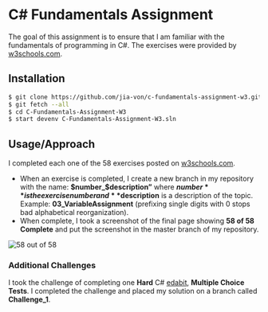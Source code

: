 # C# Fundamentals Assignment
The goal of this assignment is to ensure that I am familiar with the fundamentals of programming in C#. The exercises were provided by 
[w3schools.com](https://www.w3schools.com/cs/exercise.asp?filename=exercise_syntax1).

## Installation

```bash
$ git clone https://github.com/jia-von/c-fundamentals-assignment-w3.git
$ git fetch --all
$ cd C-Fundamentals-Assignment-W3
$ start devenv C-Fundamentals-Assignment-W3.sln
`````
## Usage/Approach

I completed each one of the 58 exercises posted on [w3schools.com](https://www.w3schools.com/cs/exercise.asp?filename=exercise_syntax1).
- When an exercise is completed, I create a new branch in my repository with the name: **$number_$description”** where **$number** is the exercise number and **$description** is a description of the topic. Example: **03_VariableAssignment** (prefixing single digits with 0 stops bad alphabetical reorganization).
- When complete, I took a screenshot of the final page showing **58 of 58 Complete** and put the screenshot in the master branch of my repository.

![58 out of 58](Capture.PNG)

### Additional Challenges

I took the challenge of completing one **Hard** C# [edabit](https://edabit.com/challenge/thXMEAWNWyk9cCZcM), **Multiple Choice Tests**. I completed the challenge and placed my solution on a branch called **Challenge_1**. 

